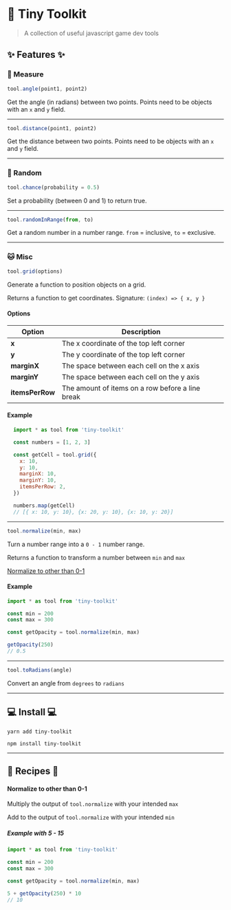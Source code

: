 # :wrench: Tiny Toolkit

> A collection of useful javascript game dev tools

## :sparkles: Features :sparkles:

### :straight_ruler: Measure

```js
tool.angle(point1, point2)
```

Get the angle (in radians) between two points. Points need to be objects with an `x` and `y` field.

---

```js
tool.distance(point1, point2)
```

Get the distance between two points. Points need to be objects with an `x` and `y` field.

---

### :game_die: Random

```js
tool.chance(probability = 0.5)
```

Set a probability (between 0 and 1) to return true. 

---

```js
tool.randomInRange(from, to)
``` 

Get a random number in a number range. `from` = inclusive, `to` = exclusive.

---

### :cat: Misc

```js
tool.grid(options)
``` 

Generate a function to position objects on a grid.

Returns a function to get coordinates. Signature: `(index) => { x, y }`

#### Options

Option | Description
-- | -- 
**x** | The x coordinate of the top left corner
**y** | The y coordinate of the top left corner
**marginX** | The space between each cell on the x axis
**marginY** | The space between each cell on the y axis
**itemsPerRow** | The amount of items on a row before a line break

#### Example

```js
  import * as tool from 'tiny-toolkit'

  const numbers = [1, 2, 3]

  const getCell = tool.grid({
    x: 10,
    y: 10,
    marginX: 10,
    marginY: 10,
    itemsPerRow: 2,
  })

  numbers.map(getCell)
  // [{ x: 10, y: 10}, {x: 20, y: 10}, {x: 10, y: 20}]
```

---

```js
tool.normalize(min, max)
``` 

Turn a number range into a `0 - 1` number range.

Returns a function to transform a number between `min` and `max`

[Normalize to other than 0-1](#normalize-to-other-than-0-1)

#### Example

```js
import * as tool from 'tiny-toolkit'

const min = 200
const max = 300

const getOpacity = tool.normalize(min, max)

getOpacity(250)
// 0.5
```

---

```js
tool.toRadians(angle)
``` 

Convert an angle from `degrees` to `radians`

---

## :computer: Install :computer:

`yarn add tiny-toolkit`

`npm install tiny-toolkit`

---

## :book: Recipes :book:

#### Normalize to other than 0-1

Multiply the output of `tool.normalize` with your intended `max`

Add to the output of `tool.normalize` with your intended `min`

##### Example with 5 - 15

```js
import * as tool from 'tiny-toolkit'

const min = 200
const max = 300

const getOpacity = tool.normalize(min, max)

5 + getOpacity(250) * 10
// 10
```
